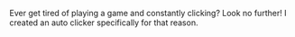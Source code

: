 Ever get tired of playing a game and constantly clicking?
Look no further! I created an auto clicker specifically for that reason.
